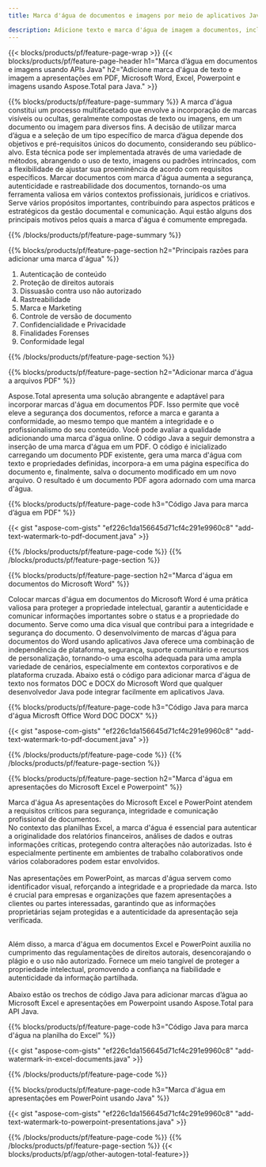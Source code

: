 ```yaml
---
title: Marca d'água de documentos e imagens por meio de aplicativos Java

description: Adicione texto e marca d'água de imagem a documentos, incluindo Microsoft Word, Excel, PowerPoint, PDF e imagens por meio de seu aplicativo Java. Adicione texto gratuito ou marca d’água de imagem on-line por meio do aplicativo.
---
```


{{< blocks/products/pf/feature-page-wrap >}}
{{< blocks/products/pf/feature-page-header h1="Marca d’água em documentos e imagens usando APIs Java" h2="Adicione marca d'água de texto e imagem a apresentações em PDF, Microsoft Word, Excel, Powerpoint e imagens usando Aspose.Total para Java." >}}

{{% blocks/products/pf/feature-page-summary %}}
A marca d'água constitui um processo multifacetado que envolve a incorporação de marcas visíveis ou ocultas, geralmente compostas de texto ou imagens, em um documento ou imagem para diversos fins. A decisão de utilizar marca d’água e a seleção de um tipo específico de marca d’água depende dos objetivos e pré-requisitos únicos do documento, considerando seu público-alvo. Esta técnica pode ser implementada através de uma variedade de métodos, abrangendo o uso de texto, imagens ou padrões intrincados, com a flexibilidade de ajustar sua proeminência de acordo com requisitos específicos. Marcar documentos com marca d'água aumenta a segurança, autenticidade e rastreabilidade dos documentos, tornando-os uma ferramenta valiosa em vários contextos profissionais, jurídicos e criativos. Serve vários propósitos importantes, contribuindo para aspectos práticos e estratégicos da gestão documental e comunicação. Aqui estão alguns dos principais motivos pelos quais a marca d'água é comumente empregada.

{{% /blocks/products/pf/feature-page-summary  %}}

{{% blocks/products/pf/feature-page-section  h2="Principais razões para adicionar uma marca d'água" %}}

1. Autenticação de conteúdo
1. Proteção de direitos autorais
1. Dissuasão contra uso não autorizado
1. Rastreabilidade
1. Marca e Marketing
1. Controle de versão de documento
1. Confidencialidade e Privacidade
1. Finalidades Forenses
1. Conformidade legal

{{% /blocks/products/pf/feature-page-section %}}

{{% blocks/products/pf/feature-page-section  h2="Adicionar marca d'água a arquivos PDF" %}}

Aspose.Total apresenta uma solução abrangente e adaptável para incorporar marcas d'água em documentos PDF. Isso permite que você eleve a segurança dos documentos, reforce a marca e garanta a conformidade, ao mesmo tempo que mantém a integridade e o profissionalismo do seu conteúdo. Você pode avaliar a qualidade adicionando uma marca d'água online. O código Java a seguir demonstra a inserção de uma marca d'água em um PDF. O código é inicializado carregando um documento PDF existente, gera uma marca d'água com texto e propriedades definidas, incorpora-a em uma página específica do documento e, finalmente, salva o documento modificado em um novo arquivo. O resultado é um documento PDF agora adornado com uma marca d'água.

{{% blocks/products/pf/feature-page-code h3="Código Java para marca d’água em PDF" %}}

{{< gist "aspose-com-gists" "ef226c1da156645d71cf4c291e9960c8" "add-text-watermark-to-pdf-document.java" >}}

{{% /blocks/products/pf/feature-page-code  %}}
{{% /blocks/products/pf/feature-page-section %}}

{{% blocks/products/pf/feature-page-section  h2="Marca d'água em documentos do Microsoft Word" %}}

Colocar marcas d'água em documentos do Microsoft Word é uma prática valiosa para proteger a propriedade intelectual, garantir a autenticidade e comunicar informações importantes sobre o status e a propriedade do documento. Serve como uma dica visual que contribui para a integridade e segurança do documento. O desenvolvimento de marcas d'água para documentos do Word usando aplicativos Java oferece uma combinação de independência de plataforma, segurança, suporte comunitário e recursos de personalização, tornando-o uma escolha adequada para uma ampla variedade de cenários, especialmente em contextos corporativos e de plataforma cruzada. Abaixo está o código para adicionar marca d'água de texto nos formatos DOC e DOCX do Microsoft Word que qualquer desenvolvedor Java pode integrar facilmente em aplicativos Java.

{{% blocks/products/pf/feature-page-code h3="Código Java para marca d'água Microsft Office Word DOC DOCX" %}}

{{< gist "aspose-com-gists" "ef226c1da156645d71cf4c291e9960c8" "add-text-watermark-to-pdf-document.java" >}}

{{% /blocks/products/pf/feature-page-code  %}}
{{% /blocks/products/pf/feature-page-section %}}


{{% blocks/products/pf/feature-page-section  h2="Marca d'água em apresentações do Microsoft Excel e Powerpoint" %}}

Marca d'água As apresentações do Microsoft Excel e PowerPoint atendem a requisitos críticos para segurança, integridade e comunicação profissional de documentos. <br />
No contexto das planilhas Excel, a marca d'água é essencial para autenticar a originalidade dos relatórios financeiros, análises de dados e outras informações críticas, protegendo contra alterações não autorizadas. Isto é especialmente pertinente em ambientes de trabalho colaborativos onde vários colaboradores podem estar envolvidos. 
<br /><br />
Nas apresentações em PowerPoint, as marcas d'água servem como identificador visual, reforçando a integridade e a propriedade da marca. Isto é crucial para empresas e organizações que fazem apresentações a clientes ou partes interessadas, garantindo que as informações proprietárias sejam protegidas e a autenticidade da apresentação seja verificada. <br /><br />

Além disso, a marca d'água em documentos Excel e PowerPoint auxilia no cumprimento das regulamentações de direitos autorais, desencorajando o plágio e o uso não autorizado. Fornece um meio tangível de proteger a propriedade intelectual, promovendo a confiança na fiabilidade e autenticidade da informação partilhada.<br /><br />
Abaixo estão os trechos de código Java para adicionar marcas d’água ao Microsoft Excel e apresentações em Powerpoint usando Aspose.Total para API Java.

{{% blocks/products/pf/feature-page-code h3="Código Java para marca d'água na planilha do Excel" %}}

{{< gist "aspose-com-gists" "ef226c1da156645d71cf4c291e9960c8" "add-watermark-in-excel-documents.java" >}}

{{% /blocks/products/pf/feature-page-code  %}}

{{% blocks/products/pf/feature-page-code h3="Marca d'água em apresentações em PowerPoint usando Java" %}}

{{< gist "aspose-com-gists" "ef226c1da156645d71cf4c291e9960c8" "add-text-watermark-to-powerpoint-presentations.java" >}}

{{% /blocks/products/pf/feature-page-code  %}}
{{% /blocks/products/pf/feature-page-section %}}
{{< blocks/products/pf/agp/other-autogen-total-feature>}}